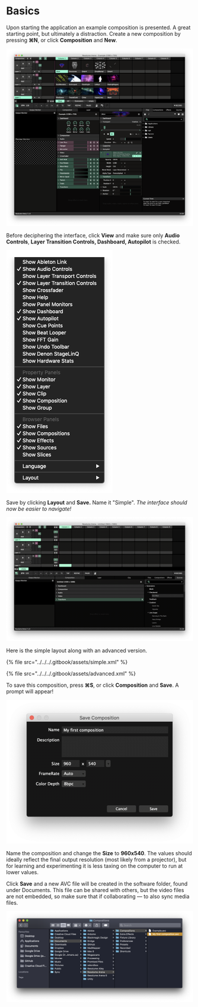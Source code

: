 # Basics

Upon starting the application an example composition is presented. A great starting point, but ultimately a distraction. Create a new composition by pressing **⌘N**, or click **Composition** and **New**.

![](../../../.gitbook/assets/resolumeinterface.png)

Before deciphering the interface, click **View** and make sure only **Audio Controls**, **Layer Transition Controls, Dashboard, Autopilot** is checked.

![](../../../.gitbook/assets/resolume-view.png)

Save by clicking **Layout** and **Save.** Name it "Simple". _The interface should now be easier to navigate!_

![](../../../.gitbook/assets/resolume-simple%20%281%29.png)

Here is the simple layout along with an advanced version.

{% file src="../../../.gitbook/assets/simple.xml" %}

{% file src="../../../.gitbook/assets/advanced.xml" %}

To save this composition, press **⌘S**, or click **Composition** and **Save**. A prompt will appear!

![](../../../.gitbook/assets/savecomp%20%281%29.png)

Name the composition and change the **Size** to **960x540**. The values should ideally reflect the final output resolution \(most likely from a projector\), but for learning and experimenting it is less taxing on the computer to run at lower values.

Click **Save** and a new AVC file will be created in the software folder, found under Documents. This file can be shared with others, but the video files are not embedded, so make sure that if collaborating — to also sync media files.

![](../../../.gitbook/assets/documents.png)

